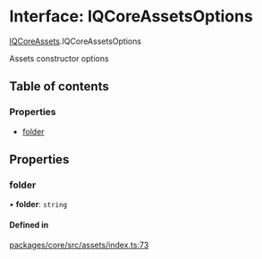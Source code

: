 # Interface: IQCoreAssetsOptions

[IQCoreAssets](../modules/IQCoreAssets.md).IQCoreAssetsOptions

Assets constructor options

## Table of contents

### Properties

- [folder](IQCoreAssets.IQCoreAssetsOptions.md#folder)

## Properties

### folder

• **folder**: `string`

#### Defined in

[packages/core/src/assets/index.ts:73](https://github.com/iniquitybbs/iniquity/blob/5dc4891/packages/core/src/assets/index.ts#L73)

